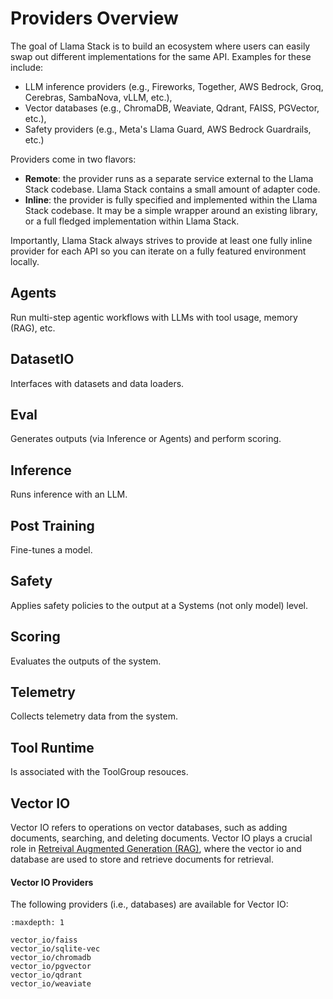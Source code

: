 # Providers Overview

The goal of Llama Stack is to build an ecosystem where users can easily swap out different implementations for the same API. Examples for these include:
- LLM inference providers (e.g., Fireworks, Together, AWS Bedrock, Groq, Cerebras, SambaNova, vLLM, etc.),
- Vector databases (e.g., ChromaDB, Weaviate, Qdrant, FAISS, PGVector, etc.),
- Safety providers (e.g., Meta's Llama Guard, AWS Bedrock Guardrails, etc.)

Providers come in two flavors:
- **Remote**: the provider runs as a separate service external to the Llama Stack codebase. Llama Stack contains a small amount of adapter code.
- **Inline**: the provider is fully specified and implemented within the Llama Stack codebase. It may be a simple wrapper around an existing library, or a full fledged implementation within Llama Stack.

Importantly, Llama Stack always strives to provide at least one fully inline provider for each API so you can iterate on a fully featured environment locally.

## Agents
Run multi-step agentic workflows with LLMs with tool usage, memory (RAG), etc.

## DatasetIO
Interfaces with datasets and data loaders.

## Eval
Generates outputs (via Inference or Agents) and perform scoring.

## Inference
Runs inference with an LLM.

## Post Training
Fine-tunes a model.

## Safety
Applies safety policies to the output at a Systems (not only model) level.

## Scoring
Evaluates the outputs of the system.

## Telemetry
Collects telemetry data from the system.

## Tool Runtime
Is associated with the ToolGroup resouces. 

## Vector IO

Vector IO refers to operations on vector databases, such as adding documents, searching, and deleting documents.
Vector IO plays a crucial role in [Retreival Augmented Generation (RAG)](../..//building_applications/rag), where the vector
io and database are used to store and retrieve documents for retrieval.

#### Vector IO Providers
The following providers (i.e., databases) are available for Vector IO:

```{toctree}
:maxdepth: 1

vector_io/faiss
vector_io/sqlite-vec
vector_io/chromadb
vector_io/pgvector
vector_io/qdrant
vector_io/weaviate
```
